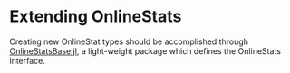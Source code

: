 # Extending OnlineStats

Creating new OnlineStat types should be accomplished through [OnlineStatsBase.jl](https://github.com/joshday/OnlineStatsBase.jl), a light-weight package which defines the OnlineStats interface.
